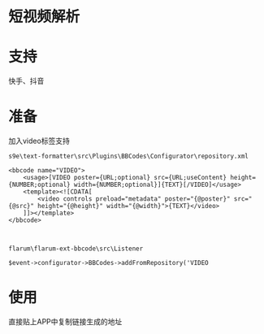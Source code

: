 # 短视频解析

# 支持
快手、抖音

# 准备
加入video标签支持
    
    s9e\text-formatter\src\Plugins\BBCodes\Configurator\repository.xml
    
    <bbcode name="VIDEO">
		<usage>[VIDEO poster={URL;optional} src={URL;useContent} height={NUMBER;optional} width={NUMBER;optional}]{TEXT}[/VIDEO]</usage>
		<template><![CDATA[
			<video controls preload="metadata" poster="{@poster}" src="{@src}" height="{@height}" width="{@width}">{TEXT}</video>
		]]></template>
	</bbcode>
    

    
    flarum\flarum-ext-bbcode\src\Listener
    
    $event->configurator->BBCodes->addFromRepository('VIDEO
    
# 使用
直接贴上APP中复制链接生成的地址